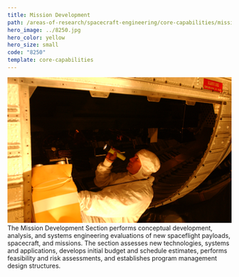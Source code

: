 ```yaml
---
title: Mission Development
path: /areas-of-research/spacecraft-engineering/core-capabilities/mission-development
hero_image: ../8250.jpg
hero_color: yellow
hero_size: small
code: "8250"
template: core-capabilities
---
```

![Mission Development at Work](8213.jpg)
The Mission Development Section performs conceptual development, analysis, and systems engineering evaluations of new spaceflight payloads, spacecraft, and missions. The section assesses new technologies, systems and applications, develops initial budget and schedule estimates, performs feasibility and risk assessments, and establishes program management design structures.
